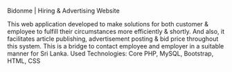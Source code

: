 Bidonme | Hiring & Advertising Website

This web application developed to make solutions for both customer & employee to fulfill their circumstances more efficiently & shortly. And also, it facilitates article publishing, advertisement posting & bid price throughout this system. This is a bridge to contact employee and employer in a suitable manner for Sri Lanka.
Used Technologies: Core PHP, MySQL, Bootstrap, HTML, CSS
